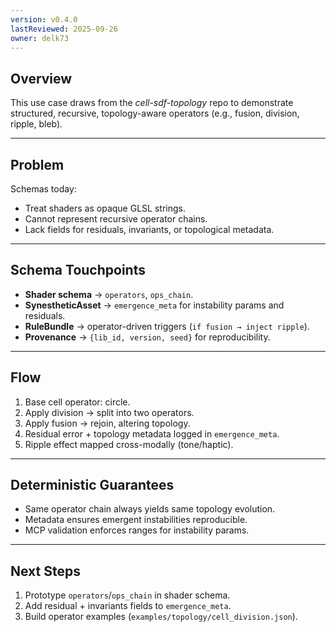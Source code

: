 ```yaml
---
version: v0.4.0
lastReviewed: 2025-09-26
owner: delk73
---
```



## **Overview**

This use case draws from the *cell-sdf-topology* repo to demonstrate structured, recursive, topology-aware operators (e.g., fusion, division, ripple, bleb).

---

## **Problem**

Schemas today:

* Treat shaders as opaque GLSL strings.
* Cannot represent recursive operator chains.
* Lack fields for residuals, invariants, or topological metadata.

---

## **Schema Touchpoints**

* **Shader schema** → `operators`, `ops_chain`.
* **SynestheticAsset** → `emergence_meta` for instability params and residuals.
* **RuleBundle** → operator-driven triggers (`if fusion → inject ripple`).
* **Provenance** → `{lib_id, version, seed}` for reproducibility.

---

## **Flow**

1. Base cell operator: circle.
2. Apply division → split into two operators.
3. Apply fusion → rejoin, altering topology.
4. Residual error + topology metadata logged in `emergence_meta`.
5. Ripple effect mapped cross-modally (tone/haptic).

---

## **Deterministic Guarantees**

* Same operator chain always yields same topology evolution.
* Metadata ensures emergent instabilities reproducible.
* MCP validation enforces ranges for instability params.

---

## **Next Steps**

1. Prototype `operators`/`ops_chain` in shader schema.
2. Add residual + invariants fields to `emergence_meta`.
3. Build operator examples (`examples/topology/cell_division.json`).

